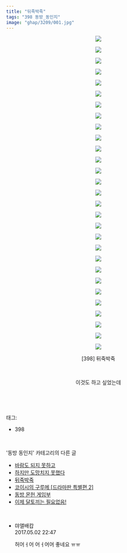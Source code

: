 ```yaml
---
title: "뒤죽박죽"
tags: "398 동방_동인지"
image: "ghap/3209/001.jpg"
---
```

<div class="article">
<p style="text-align: center; clear: none; float: none;"><img src="{{ site.nasurl }}/ghap/3209/001.jpg"/></p>
<p style="text-align: center; clear: none; float: none;"><img src="{{ site.nasurl }}/ghap/3209/002.jpg"/></p>
<p style="text-align: center; clear: none; float: none;"><img src="{{ site.nasurl }}/ghap/3209/003.jpg"/></p>
<p style="text-align: center; clear: none; float: none;"><img src="{{ site.nasurl }}/ghap/3209/004.jpg"/></p>
<p style="text-align: center; clear: none; float: none;"><img src="{{ site.nasurl }}/ghap/3209/005.jpg"/></p>
<p style="text-align: center; clear: none; float: none;"><img src="{{ site.nasurl }}/ghap/3209/006.jpg"/></p>
<p style="text-align: center; clear: none; float: none;"><img src="{{ site.nasurl }}/ghap/3209/007.jpg"/></p>
<p style="text-align: center; clear: none; float: none;"><img src="{{ site.nasurl }}/ghap/3209/008.jpg"/></p>
<p style="text-align: center; clear: none; float: none;"><img src="{{ site.nasurl }}/ghap/3209/009.jpg"/></p>
<p style="text-align: center; clear: none; float: none;"><img src="{{ site.nasurl }}/ghap/3209/010.jpg"/></p>
<p style="text-align: center; clear: none; float: none;"><img src="{{ site.nasurl }}/ghap/3209/011.jpg"/></p>
<p style="text-align: center; clear: none; float: none;"><img src="{{ site.nasurl }}/ghap/3209/012.jpg"/></p>
<p style="text-align: center; clear: none; float: none;"><img src="{{ site.nasurl }}/ghap/3209/013.jpg"/></p>
<p style="text-align: center; clear: none; float: none;"><img src="{{ site.nasurl }}/ghap/3209/014.jpg"/></p>
<p style="text-align: center; clear: none; float: none;"><img src="{{ site.nasurl }}/ghap/3209/015.jpg"/></p>
<p style="text-align: center; clear: none; float: none;"><img src="{{ site.nasurl }}/ghap/3209/016.jpg"/></p>
<p style="text-align: center; clear: none; float: none;"><img src="{{ site.nasurl }}/ghap/3209/017.jpg"/></p>
<p style="text-align: center; clear: none; float: none;"><img src="{{ site.nasurl }}/ghap/3209/018.jpg"/></p>
<p style="text-align: center; clear: none; float: none;"><img src="{{ site.nasurl }}/ghap/3209/019.jpg"/></p>
<p style="text-align: center; clear: none; float: none;"><img src="{{ site.nasurl }}/ghap/3209/020.jpg"/></p>
<p style="text-align: center; clear: none; float: none;"><img src="{{ site.nasurl }}/ghap/3209/021.jpg"/></p>
<p style="text-align: center; clear: none; float: none;"><img src="{{ site.nasurl }}/ghap/3209/022.jpg"/></p>
<p style="text-align: center; clear: none; float: none;"><img src="{{ site.nasurl }}/ghap/3209/023.jpg"/></p>
<p style="text-align: center; clear: none; float: none;"><img src="{{ site.nasurl }}/ghap/3209/024.jpg"/></p>
<p style="text-align: center; clear: none; float: none;"><img src="{{ site.nasurl }}/ghap/3209/025.jpg"/></p>
<p style="text-align: center; clear: none; float: none;"><img src="{{ site.nasurl }}/ghap/3209/026.jpg"/></p>
<p style="text-align: center; clear: none; float: none;"><img src="{{ site.nasurl }}/ghap/3209/027.jpg"/></p>
<p style="text-align: center; clear: none; float: none;"><img src="{{ site.nasurl }}/ghap/3209/028.jpg"/></p>
<p style="text-align: center; clear: none; float: none;"><img src="{{ site.nasurl }}/ghap/3209/029.jpg"/></p>
<p style="text-align: center; clear: none; float: none;">[398] 뒤죽박죽</p>
<p style="text-align: center; clear: none; float: none;"><br/></p>
<p style="text-align: center; clear: none; float: none;">이것도 하고 싶었는데</p>
<p><br/></p>
</div><br/>
<div class="tagTrail">
<p>태그: </p>
<ul>
<li>398</li>
</ul>
</div><br/>
<div class="another">
<p>'동방 동인지' 카테고리의 다른 글</p>
<ul>
<li><a href="/2017-04-20-ghap_3211">바람도 되지 못하고</a></li>
<li><a href="/2017-04-20-ghap_3210">하지만 도망치지 못했다</a></li>
<li><a href="/2017-04-20-ghap_3209">뒤죽박죽</a></li>
<li><a href="/2017-04-20-ghap_3208">코이시의 구루메 [드라마판 특별편 2]</a></li>
<li><a href="/2017-04-20-ghap_3207">동방 몬헌 게임부</a></li>
<li><a href="/2017-04-20-ghap_3205">이제 달토끼는 필요없음!</a></li>
</ul>
</div><br/>
<div class="cb_module cb_fluid">
<div class="cb_wrt cb_profile">
<div class="comment">
<ul>
<li class="cb_thumb_off" id="comment14979591">
<div class="cb_comment_area">
<div class="cb_info_area">
<div class="cb_section">
<span class="cb_nick_name">먀앨배캅</span>
</div>
<div class="cb_section">
<span class="cb_date">2017.05.02 22:47 </span>
</div>
</div>
<div class="cb_dsc_comment">
<p class="cb_dsc">
											허어ㅓ어 어ㅓ어어 좋네요 ㅠㅠ
										</p>
</div>
</div></li>
</ul>
</div>
</div><!-- commentList close -->
</div><br/>
